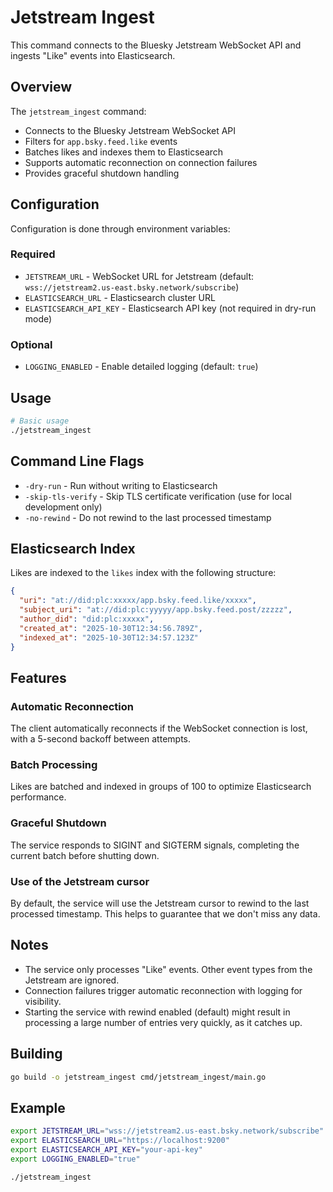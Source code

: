 # Jetstream Ingest

This command connects to the Bluesky Jetstream WebSocket API and ingests "Like" events into Elasticsearch.

## Overview

The `jetstream_ingest` command:

- Connects to the Bluesky Jetstream WebSocket API
- Filters for `app.bsky.feed.like` events
- Batches likes and indexes them to Elasticsearch
- Supports automatic reconnection on connection failures
- Provides graceful shutdown handling

## Configuration

Configuration is done through environment variables:

### Required

- `JETSTREAM_URL` - WebSocket URL for Jetstream (default: `wss://jetstream2.us-east.bsky.network/subscribe`)
- `ELASTICSEARCH_URL` - Elasticsearch cluster URL
- `ELASTICSEARCH_API_KEY` - Elasticsearch API key (not required in dry-run mode)

### Optional

- `LOGGING_ENABLED` - Enable detailed logging (default: `true`)

## Usage

```bash
# Basic usage
./jetstream_ingest
```

## Command Line Flags

- `-dry-run` - Run without writing to Elasticsearch
- `-skip-tls-verify` - Skip TLS certificate verification (use for local development only)
- `-no-rewind` - Do not rewind to the last processed timestamp

## Elasticsearch Index

Likes are indexed to the `likes` index with the following structure:

```json
{
  "uri": "at://did:plc:xxxxx/app.bsky.feed.like/xxxxx",
  "subject_uri": "at://did:plc:yyyyy/app.bsky.feed.post/zzzzz",
  "author_did": "did:plc:xxxxx",
  "created_at": "2025-10-30T12:34:56.789Z",
  "indexed_at": "2025-10-30T12:34:57.123Z"
}
```

## Features

### Automatic Reconnection

The client automatically reconnects if the WebSocket connection is lost, with a 5-second backoff between attempts.

### Batch Processing

Likes are batched and indexed in groups of 100 to optimize Elasticsearch performance.

### Graceful Shutdown

The service responds to SIGINT and SIGTERM signals, completing the current batch before shutting down.

### Use of the Jetstream cursor

By default, the service will use the Jetstream cursor to rewind to the last processed timestamp. This helps to
guarantee that we don't miss any data.

## Notes

- The service only processes "Like" events. Other event types from the Jetstream are ignored.
- Connection failures trigger automatic reconnection with logging for visibility.
- Starting the service with rewind enabled (default) might result in processing a large number of entries
  very quickly, as it catches up.

## Building

```bash
go build -o jetstream_ingest cmd/jetstream_ingest/main.go
```

## Example

```bash
export JETSTREAM_URL="wss://jetstream2.us-east.bsky.network/subscribe"
export ELASTICSEARCH_URL="https://localhost:9200"
export ELASTICSEARCH_API_KEY="your-api-key"
export LOGGING_ENABLED="true"

./jetstream_ingest
```
